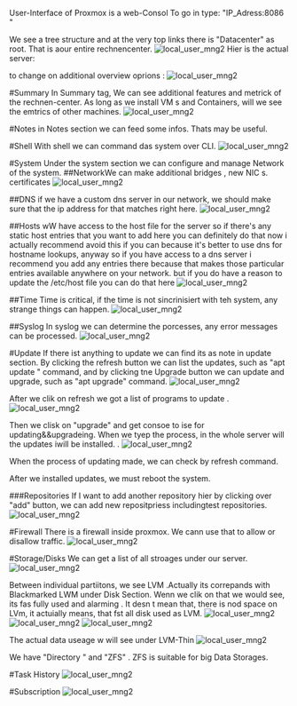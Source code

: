 User-Interface of Proxmox is a web-Consol
To go in type: "IP_Adress:8086 " 

We see a tree structure and at the very top links there is "Datacenter" as root. That is aour entire rechnencenter. 
![local_user_mng2](images/console1.png)
Hier is the actual server:


to change on additional overview oprions :
![local_user_mng2](images/console2.png)



#Summary
In Summary tag, We can see additional features and metrick of the rechnen-center. As long as we install VM s and Containers, will we see the emtrics of other machines. 
![local_user_mng2](images/console4.png)

#Notes
in Notes section we can feed some infos. Thats may be useful. 

#Shell
With shell we can command das system over CLI. 
![local_user_mng2](images/console5.png)

#System
Under the system section we can configure and manage Network of the system. 
##NetworkWe can make additional bridges , new NIC s. 
certificates 
![local_user_mng2](images/console6.png)

##DNS
if we have a custom dns server in
our network, we should make sure that
the ip address for that matches right
here.
![local_user_mng2](images/console7.png)

##Hosts
wW have access
to the host file for the server
so if there's any static host entries
that you want to add here you can
definitely do that
now i actually recommend  avoid this
if you can because it's better to use
dns for hostname lookups, anyway
so if you have access to a dns server i
recommend you add any entries there
because that makes those particular
entries available anywhere on your
network.
but if you do have a reason to update
the  /etc/host file you can do that here
![local_user_mng2](images/console8.png)

##Time
Time is critical, if the time is not sincrinisiert with teh system, any strange things can happen. 
![local_user_mng2](images/console9.png)

##Syslog
In syslog we can determine the porcesses, any error messages can be processed. 
![local_user_mng2](images/console10.png)

#Update
If there ist anything to update we can find its as note in update section. By clicking the refresh button we can list the updates, such as "apt update " command, and by clicking tne Upgrade button we can update and upgrade, such as "apt upgrade" command. 
![local_user_mng2](images/console11.png)

After we clik on refresh we got a list of programs to update .
![local_user_mng2](images/console12.png)

Then we clisk on "upgrade" and get consoe to ise for updating&&upgradeing. When we tyep the process, in the whole server will the updates iwill be installed. . 
![local_user_mng2](images/console13.png)

When the process of updating made, we can check by refresh command. 

After we installed updates, we must reboot the system. 

###Repositories
If I want to add another repository hier by clicking over "add" button, we can add new repositpriess includingtest repositories. 
![local_user_mng2](images/console14.png)

#Firewall
There is a firewall inside proxmox. We cann use that to allow or disallow traffic.
![local_user_mng2](images/console15.png)

#Storage/Disks
We can get a list of all stroages under our server.
![local_user_mng2](images/console16.png)

Between individual partiitons, we see LVM .Actually its correpands with Blackmarked LWM under Disk Section. Wenn we clik on that we would see, its fas fully used and alarming . It desn t mean that, there is nod space on LVm, it actuially means, that fst all disk used as LVM. 
![local_user_mng2](images/console17.png)
![local_user_mng2](images/console18.png)
![local_user_mng2](images/console19.png)

The actual data useage w will see under LVM-Thin
![local_user_mng2](images/console20.png)

We have "Directory " and "ZFS" . ZFS is suitable for big Data Storages. 

#Task History
![local_user_mng2](images/console21.png)

#Subscription
![local_user_mng2](images/console22.png)

